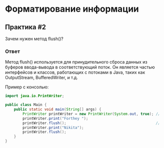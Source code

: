 # Форматирование информации

## Практика #2

Зачем нужен метод flush()?

### Ответ

Метод flush() используется для принудительного сброса данных из буферов ввода-вывода в соответствующий поток. Он является частью интерфейсов и классов, работающих с потоками в Java, таких как OutputStream, BufferedWriter, и т.д.

Пример с консолью:
```java
import java.io.PrintWriter;

public class Main {
    public static void main(String[] args) {
        PrintWriter printWriter = new PrintWriter(System.out, true); // autoFlush = true
        printWriter.print("Forthey ");
        printWriter.flush();                                         // Немедленно выводим текст в консоль
        printWriter.print("Nikita");
        printWriter.flush();
    }
}
```